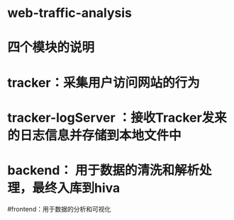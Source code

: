 # web-traffic-analysis
# 四个模块的说明
# tracker：采集用户访问网站的行为
# tracker-logServer ：接收Tracker发来的日志信息并存储到本地文件中
# backend： 用于数据的清洗和解析处理，最终入库到hiva
#frontend：用于数据的分析和可视化

